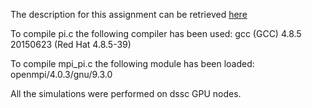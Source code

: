 The description for this assignment can be retrieved [here](Assignment1.md)


To compile pi.c the following compiler has been used:
gcc (GCC) 4.8.5 20150623 (Red Hat 4.8.5-39)



To compile mpi_pi.c the following module has been loaded:
openmpi/4.0.3/gnu/9.3.0


All the simulations were performed on dssc GPU nodes.
